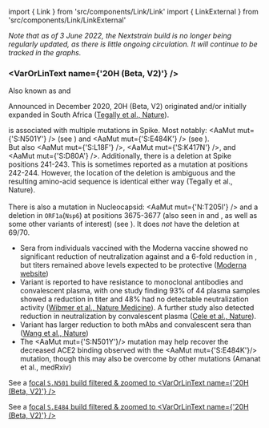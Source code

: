 import { Link } from 'src/components/Link/Link'
import { LinkExternal } from 'src/components/Link/LinkExternal'


<MdxContent filepath="clusters/VoCHeader.md" />

_Note that as of 3 June 2022, the Nextstrain build is no longer being regularly updated, as there is little ongoing circulation. It will continue to be tracked in the graphs._

### <VarOrLinText name={'20H (Beta, V2)'} />
Also known as <VarOrLin name="20H (Beta, V2)" invert={true} /> and <Who name="Beta" />

Announced in December 2020, 20H (Beta, V2) originated and/or initially expanded in South Africa ([Tegally et al., Nature](https://www.nature.com/articles/s41586-021-03402-9)).

<VarOrLin name="20H (Beta, V2)" /> is associated with multiple mutations in Spike. Most notably: <AaMut mut={'S:N501Y'} /> (see <Mut name="S:N501" />) and <AaMut mut={'S:E484K'} /> (see <Mut name="S:E484" />). <br/>
But also <AaMut mut={'S:L18F'} />, <AaMut mut={'S:K417N'} />, and <AaMut mut={'S:D80A'} />.
Additionally, there is a deletion at Spike positions 241-243. This is sometimes reported as a mutation at positions 242-244. However, the location of the deletion is ambiguous and the resulting amino-acid sequence is identical either way (<LinkExternal href="https://www.nature.com/articles/s41586-021-03402-9">Tegally et al., Nature</LinkExternal>).
<br/><br/>
There is also a mutation in Nucleocapsid: <AaMut mut={'N:T205I'} /> and a deletion in <code>ORF1a</code>(<code>Nsp6</code>) at positions 3675-3677 (also seen in <VarOrLin name="20I (Alpha, V1)" prefix="" /> and <VarOrLin name="20J (Gamma, V3)" prefix="" />, as well as some other variants of interest) (see <Mut name="ORF1a:S3675" />).
It does <i>not</i> have the deletion at 69/70.

- Sera from individuals vaccined with the Moderna vaccine showed no significant reduction of neutralization against <VarOrLin name="20I (Alpha, V1)" prefix=""/> and a 6-fold reduction in <VarOrLin name="20H (Beta, V2)" prefix=""/>, but titers remained above levels expected to be protective ([Moderna website](https://investors.modernatx.com/news-releases/news-release-details/moderna-covid-19-vaccine-retains-neutralizing-activity-against))
- Variant <VarOrLin name="20H (Beta, V2)" prefix="" /> is reported to have resistance to monoclonal antibodies and convalescent plasma, with one study finding 93% of 44 plasma samples showed a reduction in titer and 48% had no detectable neutralization activity ([Wibmer et al., Nature Medicine](https://www.nature.com/articles/s41591-021-01285-x)). A further study also detected reduction in neutralization by convalescent plasma ([Cele et al., Nature](https://www.nature.com/articles/s41586-021-03471-w)).
- Variant <VarOrLin name="20H (Beta, V2)" prefix="" /> has larger reduction to both mAbs and convalescent sera than <VarOrLin name="20I (Alpha, V1)" prefix="" /> ([Wang et al., Nature](https://www.nature.com/articles/s41586-021-03398-2))
- The <AaMut mut={'S:N501Y'}/> mutation may help recover the decreased ACE2 binding observed with the <AaMut mut={'S:E484K'}/> mutation, though this may also be overcome by other mutations (<LinkExternal href="https://www.medrxiv.org/content/10.1101/2021.03.07.21253098v2.full-text">Amanat et al., medRxiv</LinkExternal>)

See a [focal `S.N501` build filtered & zoomed to <VarOrLinText name={'20H (Beta, V2)'} />](https://nextstrain.org/groups/neherlab/ncov/S.N501?c=gt-S_501&label=clade:20H%20%28Beta,%20V2%29&p=grid&r=country)

See a [focal `S.E484` build filtered & zoomed to <VarOrLinText name={'20H (Beta, V2)'} />](https://nextstrain.org/groups/neherlab/ncov/S.E484?c=gt-S_484&label=clade:20H%20%28Beta,%20V2%29&p=grid&r=country)
